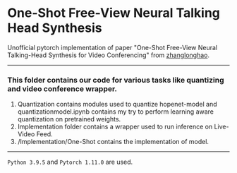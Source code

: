 
# One-Shot Free-View Neural Talking Head Synthesis
Unofficial pytorch implementation of paper "One-Shot Free-View Neural Talking-Head Synthesis for Video Conferencing" from [zhanglonghao](https://github.com/zhanglonghao1992/One-Shot_Free-View_Neural_Talking_Head_Synthesis).

****
### This folder contains our code for various tasks like quantizing and video conference wrapper.
1. Quantization contains modules used to quantize hopenet-model and quantizationmodel.ipynb contains my try to perform learning aware quantization on pretrained weights.
2. Implementation folder contains a wrapper used to run inference on Live-Video Feed.
3. /Implementation/One-Shot contains the implementation of model.
****
```Python 3.9.5``` and ```Pytorch 1.11.0``` are used. 
